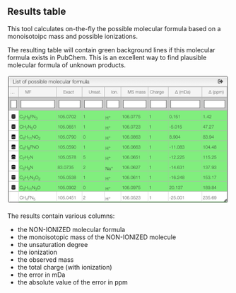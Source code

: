## Results table

This tool calculates on-the-fly the possible molecular formula based on a monoisotoipc mass and possible ionizations.

The resulting table will contain green background lines if this molecular formula exists in PubChem. This is an excellent way to find plausible molecular formula of unknown products.

![results](results.png)

The results contain various columns:

- the NON-IONIZED molecular formula
- the monoisotopic mass of the NON-IONIZED molecule
- the unsaturation degree
- the ionization
- the observed mass
- the total charge (with ionization)
- the error in mDa
- the absolute value of the error in ppm
